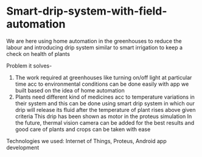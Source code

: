 # Smart-drip-system-with-field-automation
We are here using home automation in the greenhouses to reduce the labour and introducing drip system similar to smart irrigation to keep a check on health of plants


Problem it solves-
1) The work required at greenhouses like turning on/off light at particular time acc to environmental conditions can be done easily with app we built based on the idea of home automation
2) Plants need different kind of medicines acc to temperature variations in their system and this can be done using smart drip system in which our drip will release its fluid after the temperature of plant rises above given criteria
This drip has been shown as motor in the proteus simulation
In the future, thermal vision camera can be added for the best results and good care of plants and crops can be taken with ease



Technologies we used:
Internet of Things, Proteus, Android app development

